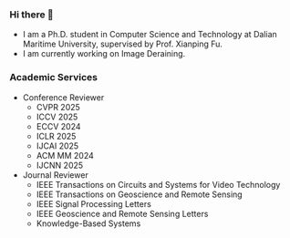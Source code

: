 ### Hi there 👋
-  I am a Ph.D. student in Computer Science and Technology at Dalian Maritime University, supervised by Prof. Xianping Fu.
-  I am currently working on Image Deraining.
### Academic Services
- Conference Reviewer
  - CVPR 2025
  - ICCV 2025
  - ECCV 2024
  - ICLR 2025
  - IJCAI 2025
  - ACM MM 2024
  - IJCNN 2025
- Journal Reviewer
  - IEEE Transactions on Circuits and Systems for Video Technology
  - IEEE Transactions on Geoscience and Remote Sensing
  - IEEE Signal Processing Letters
  - IEEE Geoscience and Remote Sensing Letters
  - Knowledge-Based Systems

<!--
**cschenhm/cschenhm** is a ✨ _special_ ✨ repository because its `README.md` (this file) appears on your GitHub profile.

Here are some ideas to get you started:

- 🔭 I’m currently working on ...
- 🌱 I’m currently learning ...
- 👯 I’m looking to collaborate on ...
- 🤔 I’m looking for help with ...
- 💬 Ask me about ...
- 📫 How to reach me: ...
- 😄 Pronouns: ...
- ⚡ Fun fact: ...
-->
